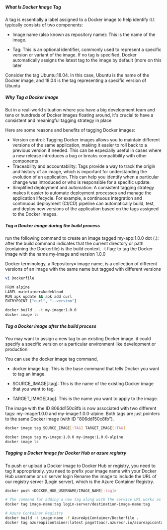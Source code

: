 ##### What Is Docker Image Tag
A tag is essentially a label assigned to a Docker image to help identify it.t typically consists of two components:

- Image name (also known as repository name): This is the name of the image.
  
- Tag: This is an optional identifier, commonly used to represent a specific version or variant of the image. If no tag is specified, Docker automatically assigns the latest tag to the image by default (more on this later

Consider the tag Ubuntu:18.04. In this case, Ubuntu is the name of the Docker image, and 18.04 is the tag representing a specific version of Ubuntu

##### Why Tag a Docker Image
But in a real-world situation where you have a big development team and tens or hundreds of Docker images floating around, it's crucial to have a consistent and meaningful tagging strategy in place

Here are some reasons and benefits of tagging Docker images:

- Version control: Tagging Docker images allows you to maintain different versions of the same application, making it easier to roll back to a previous version if needed. This can be especially useful in cases where a new release introduces a bug or breaks compatibility with other components
- Traceability and accountability: Tags provide a way to track the origin and history of an image, which is important for understanding the evolution of an application. This can help you identify when a particular change was introduced or who is responsible for a specific update.
- Simplified deployment and automation: A consistent tagging strategy makes it easier to automate deployment processes and manage the application lifecycle. For example, a continuous integration and continuous deployment (CI/CD) pipeline can automatically build, test, and deploy new versions of the application based on the tags assigned to the Docker images.

##### Tag a Docker image during the build process
run the following command to create an image tagged my-app:1.0.0
dot (.): after the build command indicates that the current directory or path (containing the Dockerfile) is the build context.
-t flag:  to tag the Docker image with the name my-image and version 1.0.0

Docker terminology, a Repository= image name, is a collection of different versions of an image with the same name but tagged with different versions
``````sh
vi Dockerfile

FROM alpine
LABEL maintainer=kodekloud
RUN apk update && apk add curl
ENTRYPOINT ["curl", "--version"]

docker build . -t my-image:1.0.0
docker image ls

``````
##### Tag a Docker image after the build process
 You may want to assign a new tag to an existing Docker image. it could specify a specific version or a particular environment like development or production
 
 You can use the docker image tag command,
- docker image tag: This is the base command that tells Docker you want to tag an image.
  
- SOURCE_IMAGE[:tag]: This is the name of the existing Docker image that you want to tag.
  
- TARGET_IMAGE[:tag]: This is the name you want to apply to the image.

The image with the ID 806dd150c8fb is now associated with two different tags: my-image:1.0.0 and my-image:1.0.0-alpine.
Both tags are just pointers to the same Docker image (with ID "806dd150c8fb").

``````sh
docker image tag SOURCE_IMAGE[:TAG] TARGET_IMAGE[:TAG]

docker image tag my-image:1.0.0 my-image:1.0.0-alpine
docker image ls

``````
##### Tagging a Docker image for Docker Hub or azure registry
To push or upload a Docker image to Docker Hub or registry, you need to tag it appropriately.
you need to prefix your image name with your Docker Hub username or url server login
Rename the image to include the URL of our registry server (Login server), which is the Azure Container Registry.
``````sh
docker push <DOCKER_HUB_USERNAME/IMAGE_NAME[:tag]>

# The command for adding a new tag along with the service URL works as follows:
docker tag image-name:tag login-server/destination-image-name:tag

# Azure Container Registry
docker build -t image-name -f AzureApiContainer/Dockerfile .
docker tag azureapicontainer:latest pagottoacr.azurecr.io/azureapicontainer:v1


``````
